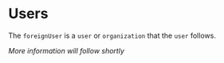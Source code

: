 # Users

The `foreignUser` is a `user` or `organization` that the `user` follows.

_More information will follow shortly_

